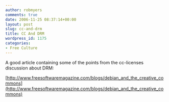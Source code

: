 ```yaml
---
author: robmyers
comments: true
date: 2006-11-25 08:37:14+00:00
layout: post
slug: cc-and-drm
title: CC And DRM
wordpress_id: 1175
categories:
- Free Culture
---
```


A good article containing some of the points from the cc-licenses discussion about DRM:  
  
[http://www.freesoftwaremagazine.com/blogs/debian_and_the_creative_commons](http://www.freesoftwaremagazine.com/blogs/debian_and_the_creative_commons)  


